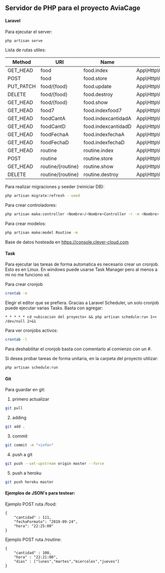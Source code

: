 ## Servidor de PHP para el proyecto AviaCage
#### Laravel
Para ejecutar el server:

```bash
php artisan serve
```

Lista de rutas utiles:

| Method    |          URI           |        Name         | Action                                                  | Middleware |
|-----------|------------------------|---------------------|---------------------------------------------------------|------------|
| GET_HEAD  | food                   | food.index          | App\Http\Controllers\Food\FoodController@index          | api        |
| POST      | food                   | food.store          | App\Http\Controllers\Food\FoodController@store          | api        |
| PUT_PATCH | food/{food}            | food.update         | App\Http\Controllers\Food\FoodController@update         | api        |
| DELETE    | food/{food}            | food.destroy        | App\Http\Controllers\Food\FoodController@destroy        | api        |
| GET_HEAD  | food/{food}            | food.show           | App\Http\Controllers\Food\FoodController@show           | api        |
| GET_HEAD  | food7                  | food.indexfood7     | App\Http\Controllers\Food\FoodController@indexfood7     | api        |
| GET_HEAD  | foodCantA              | food.indexcantidadA | App\Http\Controllers\Food\FoodController@indexcantidadA | api        |
| GET_HEAD  | foodCantD              | food.indexcantidadD | App\Http\Controllers\Food\FoodController@indexcantidadD | api        |
| GET_HEAD  | foodFechaA             | food.indexfechaA    | App\Http\Controllers\Food\FoodController@indexfechaA    | api        |
| GET_HEAD  | foodFechaD             | food.indexfechaD    | App\Http\Controllers\Food\FoodController@indexfechaD    | api        |
| GET_HEAD  | routine                | routine.index       | App\Http\Controllers\Routine\RoutineController@index    | api        |
| POST      | routine                | routine.store       | App\Http\Controllers\Routine\RoutineController@store    | api        |
| GET_HEAD  | routine/{routine}      | routine.show        | App\Http\Controllers\Routine\RoutineController@show     | api        |
| DELETE    | routine/{routine}      | routine.destroy     | App\Http\Controllers\Routine\RoutineController@destroy  | api        |



Para realizar migraciones y seeder (reiniciar DB):

```bash
php artisan migrate:refresh --seed
```

Para crear controladores:
```bash
php artisan make:controller <Nombre>/<Nombre>Controller -r -m <Nombre>
```

Para crear modelos:
```bash
php artisan make:model Routine -m
```


Base de datos hosteada en https://console.clever-cloud.com

#### Task
Para ejecutar las tareas de forma automatica es necesario crear un cronjob. Esto es en Linux. En windows puede usarse Task Manager pero al menos a mi no me funciono xd.

Para crear cronjob
```bash
crontab -e
```
Elegir el editor que se prefiera. Gracias a Laravel Scheduler, un solo cronjob puede ejecutar varias Tasks. Basta con agregar:
```
* * * * * cd <ubicacion del proyecto> && php artisan schedule:run 1>> /dev/null 2>&1
```

Para ver cronjobs activos:
```bash
crontab -l
```

Para deshabilitar el cronjob basta con comentarlo al comienzo con un #.

Si desea probar tareas de forma unitaria, en la carpeta del proyecto utilizar:
```bash
php artisan schedule:run
```





#### Git

Para guardar en git:
1) primero actualizar
```bash
git pull
```
2) adding
```bash
git add .
```
3) commit
```bash
git commit -m "<info>"
```
4) push a git
```bash
git push --set-upstream origin master --force
```
5) push a heroku
```bash
git push heroku master
```

#### Ejemplos de JSON's para testear:

Ejemplo POST ruta /food:
```
{
	"cantidad" : 111,
	"fechaFormato": "2019-09-24",
	"hora": "22:25:00"
}
```

Ejemplo POST ruta /routine:
```
{
	"cantidad" : 100,
	"hora" : "22:21:00",
	"dias" : ["lunes","martes","miercoles","jueves"]
}
```


